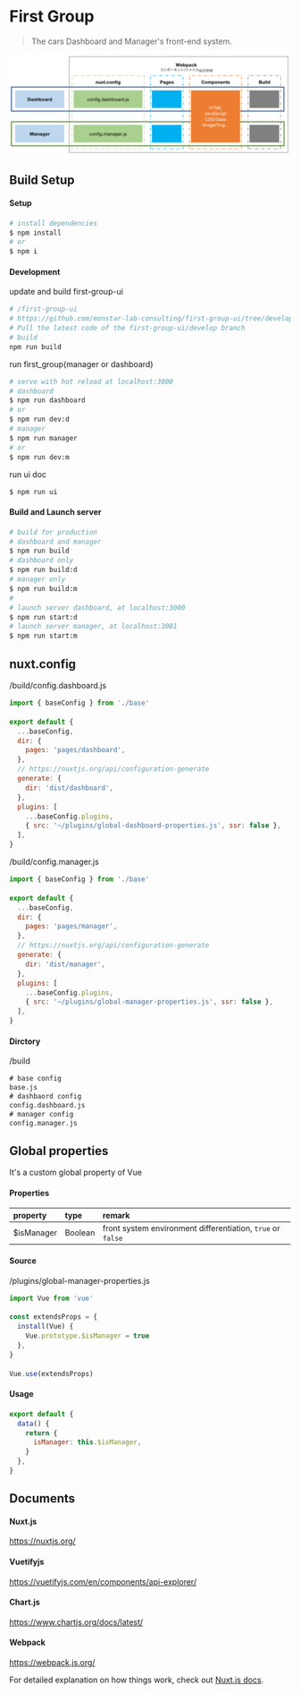 # First Group

> The cars Dashboard and Manager's front-end system.

![](./docs/img/system.png)

## Build Setup

#### Setup

```bash
# install dependencies
$ npm install
# or
$ npm i
```

#### Development

update and build first-group-ui

```bash
# /first-group-ui
# https://github.com/monstar-lab-consulting/first-group-ui/tree/develop
# Pull the latest code of the first-group-ui/develop branch
# build
npm run build
```

run first_group(manager or dashboard)

```bash
# serve with hot reload at localhost:3000
# dashboard
$ npm run dashboard
# or
$ npm run dev:d
# manager
$ npm run manager
# or
$ npm run dev:m
```

run ui doc

```bash
$ npm run ui
```

#### Build and Launch server

```bash
# build for production
# dashboard and manager
$ npm run build
# dashboard only
$ npm run build:d
# manager only
$ npm run build:m
#
# launch server dashboard, at localhost:3000
$ npm run start:d
# launch server manager, at localhost:3001
$ npm run start:m
```

## nuxt.config

/build/config.dashboard.js

```javascript
import { baseConfig } from './base'

export default {
  ...baseConfig,
  dir: {
    pages: 'pages/dashboard',
  },
  // https://nuxtjs.org/api/configuration-generate
  generate: {
    dir: 'dist/dashboard',
  },
  plugins: [
    ...baseConfig.plugins,
    { src: '~/plugins/global-dashboard-properties.js', ssr: false },
  ],
}
```

/build/config.manager.js

```javascript
import { baseConfig } from './base'

export default {
  ...baseConfig,
  dir: {
    pages: 'pages/manager',
  },
  // https://nuxtjs.org/api/configuration-generate
  generate: {
    dir: 'dist/manager',
  },
  plugins: [
    ...baseConfig.plugins,
    { src: '~/plugins/global-manager-properties.js', ssr: false },
  ],
}
```

#### Dirctory

/build

```
# base config
base.js
# dashbaord config
config.dashboard.js
# manager config
config.manager.js
```

## Global properties

It's a custom global property of Vue

#### Properties

| property    | type    | remark                                                      |
| :---------- | :------ | :---------------------------------------------------------- |
| \$isManager | Boolean | front system environment differentiation, `true` or `false` |

#### Source

/plugins/global-manager-properties.js

```javascript
import Vue from 'vue'

const extendsProps = {
  install(Vue) {
    Vue.prototype.$isManager = true
  },
}

Vue.use(extendsProps)
```

#### Usage

```javascript
export default {
  data() {
    return {
      isManager: this.$isManager,
    }
  },
}
```

## Documents

#### Nuxt.js

https://nuxtjs.org/

#### Vuetifyjs

https://vuetifyjs.com/en/components/api-explorer/

#### Chart.js

https://www.chartjs.org/docs/latest/

#### Webpack

https://webpack.js.org/

For detailed explanation on how things work, check out [Nuxt.js docs](https://nuxtjs.org).
